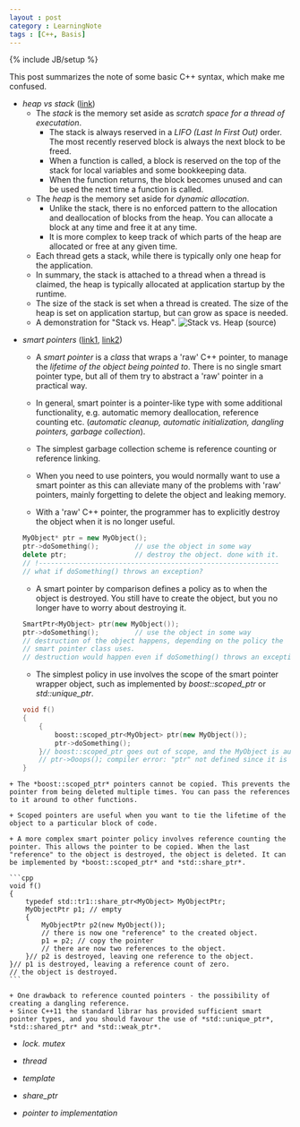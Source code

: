 ```yaml
---
layout : post
category : LearningNote
tags : [C++, Basis]
---
```


{% include JB/setup %}

This post summarizes the note of some basic C++ syntax, which make me confused.

- *heap vs stack* ([link](http://stackoverflow.com/questions/79923/what-and-where-are-the-stack-and-heap))
    + The *stack* is the memory set aside as *scratch space for a thread of executation*. 
        * The stack is always reserved in a *LIFO (Last In First Out)* order. The most recently reserved block is always the next block to be freed.
        * When a function is called, a block is reserved on the top of the stack for local variables and some bookkeeping data.
        * When the function returns, the block becomes unused and can be used the next time a function is called.
    + The *heap* is the memory set aside for *dynamic allocation*. 
        * Unlike the stack, there is no enforced pattern to the allocation and deallocation of blocks from the heap. You can allocate a block at any time and free it at any time.
        * It is more complex to keep track of which parts of the heap are allocated or free at any given time.
    + Each thread gets a stack, while there is typically only one heap for the application.
    + In summary, the stack is attached to a thread when a thread is claimed, the heap is typically allocated at application startup by the runtime.
    + The size of the stack is set when a thread is created. The size of the heap is set on application startup, but can grow as space is needed.
    + A demonstration for "Stack vs. Heap".
    ![Stack vs. Heap ([source](http://vikashazrati.wordpress.com/2007/10/01/quicktip-java-basics-stack-and-heap/))](http://i.stack.imgur.com/i6k0Z.png)

<!--more-->

- *smart pointers* ([link1](http://stackoverflow.com/questions/106508/what-is-a-smart-pointer-and-when-should-i-use-one), [link2](http://ootips.org/yonat/4dev/smart-pointers.html))
    + A *smart pointer* is a *class* that wraps a 'raw' C++ pointer, to manage the *lifetime of the object being pointed to*. There is no single smart pointer type, but all of them try to abstract a 'raw' pointer in a practical way.
    + In general, smart pointer is a pointer-like type with some additional functionality, e.g. automatic memory deallocation, reference counting etc. (*automatic cleanup, automatic initialization, dangling pointers, garbage collection*).
    + The simplest garbage collection scheme is reference counting or reference linking.
    + When you need to use pointers, you would normally want to use a smart pointer as this can alleviate many of the problems with 'raw' pointers, mainly forgetting to delete the object and leaking memory.
 
    + With a 'raw' C++ pointer, the programmer has to explicitly destroy the object when it is no longer useful.
    
    ``` c++
    MyObject* ptr = new MyObject();
    ptr->doSomething();         // use the object in some way
    delete ptr;                 // destroy the object. done with it.
    // !------------------------------------------------------------
    // what if doSomething() throws an exception?
    ```

    + A smart pointer by comparison defines a policy as to when the object is destroyed. You still have to create the object, but you no longer have to worry about destroying it.
    
    ``` cpp
    SmartPtr<MyObject> ptr(new MyObject());
    ptr->doSomething();         // use the object in some way
    // destruction of the object happens, depending on the policy the
    // smart pointer class uses.
    // destruction would happen even if doSomething() throws an exception
    ```

    + The simplest policy in use involves the scope of the smart pointer wrapper object, such as implemented by *boost::scoped_ptr* or *std::unique_ptr*.

    ``` cpp
    void f()
    {
        {
            boost::scoped_ptr<MyObject> ptr(new MyObject());
            ptr->doSomething();
        }// boost::scoped_ptr goes out of scope, and the MyObject is automatically destroyed
        // ptr->Ooops(); compiler error: "ptr" not defined since it is no longer in scope
    }
    ```

<!-- -->

    + The *boost::scoped_ptr* pointers cannot be copied. This prevents the pointer from being deleted multiple times. You can pass the references to it around to other functions.
    
    + Scoped pointers are useful when you want to tie the lifetime of the object to a particular block of code. 
    
    + A more complex smart pointer policy involves reference counting the pointer. This allows the pointer to be copied. When the last "reference" to the object is destroyed, the object is deleted. It can be implemented by *boost::scoped_ptr* and *std::share_ptr*.

<!-- -->

    ```cpp
    void f()
    {
        typedef std::tr1::share_ptr<MyObject> MyObjectPtr;
        MyObjectPtr p1; // empty
        {
            MyObjectPtr p2(new MyObject());
            // there is now one "reference" to the created object.
            p1 = p2; // copy the pointer
            // there are now two references to the object.
        }// p2 is destroyed, leaving one reference to the object.
    }// p1 is destroyed, leaving a reference count of zero.
    // the object is destroyed.
    ```

<!-- -->

    + One drawback to reference counted pointers - the possibility of creating a dangling reference.
    + Since C++11 the standard librar has provided sufficient smart pointer types, and you should favour the use of *std::unique_ptr*, *std::shared_ptr* and *std::weak_ptr*.

- *lock. mutex*
- *thread*

- *template*
- *share_ptr*
- *pointer to implementation*